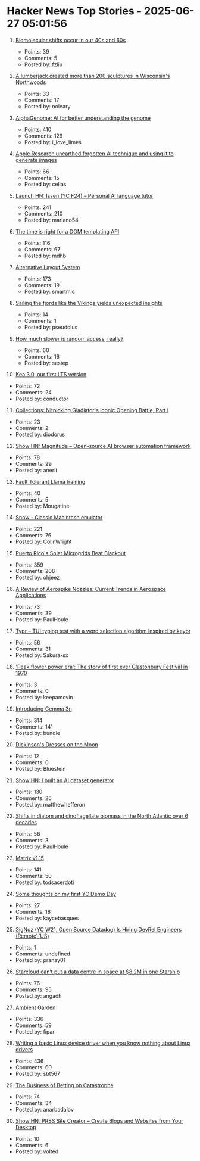 # Hacker News Top Stories - 2025-06-27 05:01:56

1. [Biomolecular shifts occur in our 40s and 60s](https://med.stanford.edu/news/all-news/2024/08/massive-biomolecular-shifts-occur-in-our-40s-and-60s--stanford-m.html)
   - Points: 39
   - Comments: 5
   - Posted by: fzliu

2. [A lumberjack created more than 200 sculptures in Wisconsin's Northwoods](https://www.smithsonianmag.com/travel/when-a-lumberjacks-imagination-ran-wild-he-created-more-than-200-sculptures-in-wisconsins-northwoods-180986840/)
   - Points: 33
   - Comments: 17
   - Posted by: noleary

3. [AlphaGenome: AI for better understanding the genome](https://deepmind.google/discover/blog/alphagenome-ai-for-better-understanding-the-genome/)
   - Points: 410
   - Comments: 129
   - Posted by: i_love_limes

4. [Apple Research unearthed forgotten AI technique and using it to generate images](https://9to5mac.com/2025/06/23/apple-ai-image-model-research-tarflow-starflow/)
   - Points: 66
   - Comments: 15
   - Posted by: celias

5. [Launch HN: Issen (YC F24) – Personal AI language tutor](undefined)
   - Points: 241
   - Comments: 210
   - Posted by: mariano54

6. [The time is right for a DOM templating API](https://justinfagnani.com/2025/06/26/the-time-is-right-for-a-dom-templating-api/)
   - Points: 116
   - Comments: 67
   - Posted by: mdhb

7. [Alternative Layout System](https://alternativelayoutsystem.com/scripts/#same-sizer)
   - Points: 173
   - Comments: 19
   - Posted by: smartmic

8. [Sailing the fjords like the Vikings yields unexpected insights](https://arstechnica.com/science/2025/06/this-archaeologist-built-a-replica-boat-to-sail-like-the-vikings/)
   - Points: 14
   - Comments: 1
   - Posted by: pseudolus

9. [How much slower is random access, really?](https://samestep.com/blog/random-access/)
   - Points: 60
   - Comments: 16
   - Posted by: sestep

10. [Kea 3.0, our first LTS version](https://www.isc.org/blogs/kea-3-0/)
   - Points: 72
   - Comments: 24
   - Posted by: conductor

11. [Collections: Nitpicking Gladiator's Iconic Opening Battle, Part I](https://acoup.blog/2025/06/06/collections-nitpicking-gladiators-iconic-opening-battle-part-i/)
   - Points: 23
   - Comments: 2
   - Posted by: diodorus

12. [Show HN: Magnitude – Open-source AI browser automation framework](https://github.com/magnitudedev/magnitude)
   - Points: 78
   - Comments: 29
   - Posted by: anerli

13. [Fault Tolerant Llama training](https://pytorch.org/blog/fault-tolerant-llama-training-with-2000-synthetic-failures-every-15-seconds-and-no-checkpoints-on-crusoe-l40s/)
   - Points: 40
   - Comments: 5
   - Posted by: Mougatine

14. [Snow - Classic Macintosh emulator](https://snowemu.com/)
   - Points: 221
   - Comments: 76
   - Posted by: ColinWright

15. [Puerto Rico's Solar Microgrids Beat Blackout](https://spectrum.ieee.org/puerto-rico-solar-microgrids)
   - Points: 359
   - Comments: 208
   - Posted by: ohjeez

16. [A Review of Aerospike Nozzles: Current Trends in Aerospace Applications](https://www.mdpi.com/2226-4310/12/6/519)
   - Points: 73
   - Comments: 39
   - Posted by: PaulHoule

17. [Typr – TUI typing test with a word selection algorithm inspired by keybr](https://github.com/Sakura-sx/typr)
   - Points: 56
   - Comments: 31
   - Posted by: Sakura-sx

18. ['Peak flower power era': The story of first ever Glastonbury Festival in 1970](https://www.bbc.com/culture/article/20250620-the-story-of-the-first-ever-glastonbury-festival-in-1970)
   - Points: 3
   - Comments: 0
   - Posted by: keepamovin

19. [Introducing Gemma 3n](https://developers.googleblog.com/en/introducing-gemma-3n-developer-guide/)
   - Points: 314
   - Comments: 141
   - Posted by: bundie

20. [Dickinson's Dresses on the Moon](https://www.theparisreview.org/blog/2025/06/20/dickinsons-dresses-on-the-moon/)
   - Points: 12
   - Comments: 0
   - Posted by: Bluestein

21. [Show HN: I built an AI dataset generator](https://github.com/metabase/dataset-generator)
   - Points: 130
   - Comments: 26
   - Posted by: matthewhefferon

22. [Shifts in diatom and dinoflagellate biomass in the North Atlantic over 6 decades](https://journals.plos.org/plosone/article?id=10.1371/journal.pone.0323675)
   - Points: 56
   - Comments: 3
   - Posted by: PaulHoule

23. [Matrix v1.15](https://matrix.org/blog/2025/06/26/matrix-v1.15-release/)
   - Points: 141
   - Comments: 50
   - Posted by: todsacerdoti

24. [Some thoughts on my first YC Demo Day](https://billchambers.me/articles/yc-demo-day-spring-25/)
   - Points: 27
   - Comments: 18
   - Posted by: kaycebasques

25. [SigNoz (YC W21, Open Source Datadog) Is Hiring DevRel Engineers (Remote)(US)](https://www.ycombinator.com/companies/signoz/jobs/cPaxcxt-devrel-engineer-remote-us-time-zones)
   - Points: 1
   - Comments: undefined
   - Posted by: pranay01

26. [Starcloud can’t put a data centre in space at $8.2M in one Starship](https://angadh.com/space-data-centers-1)
   - Points: 76
   - Comments: 95
   - Posted by: angadh

27. [Ambient Garden](https://ambient.garden)
   - Points: 336
   - Comments: 59
   - Posted by: fipar

28. [Writing a basic Linux device driver when you know nothing about Linux drivers](https://crescentro.se/posts/writing-drivers/)
   - Points: 436
   - Comments: 60
   - Posted by: sbt567

29. [The Business of Betting on Catastrophe](https://thereader.mitpress.mit.edu/the-business-of-betting-on-catastrophe/)
   - Points: 74
   - Comments: 34
   - Posted by: anarbadalov

30. [Show HN: PRSS Site Creator – Create Blogs and Websites from Your Desktop](https://prss.co/)
   - Points: 10
   - Comments: 6
   - Posted by: volted

